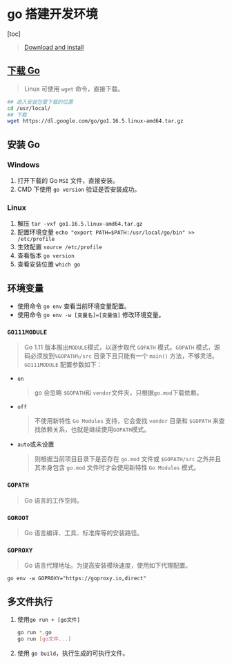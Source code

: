 # go 搭建开发环境

[toc]

> [Download and install](https://golang.google.cn/doc/install)

## [下载 Go](https://golang.google.cn/dl/)

> Linux 可使用 `wget` 命令，直接下载。

```bash
## 进入安装包要下载的位置
cd /usr/local/
## 下载
wget https://dl.google.com/go/go1.16.5.linux-amd64.tar.gz
```

## 安装 Go

### Windows

1. 打开下载的 Go `MSI` 文件，直接安装。
1. CMD 下使用 `go version` 验证是否安装成功。

### Linux

1. 解压
`tar -vxf go1.16.5.linux-amd64.tar.gz`
1. 配置环境变量
`echo "export PATH=$PATH:/usr/local/go/bin" >> /etc/profile`
1. 生效配置
`source /etc/profile`
1. 查看版本
`go version`
1. 查看安装位置
`which go`

## 环境变量

- 使用命令 `go env` 查看当前环境变量配置。
- 使用命令 `go env -w [变量名]=[变量值]` 修改环境变量。

### `GO111MODULE`

> Go 1.11 版本推出`MODULE`模式，以逐步取代 `GOPATH` 模式。`GOPATH` 模式，源码必须放到`%GOPATH%/src` 目录下且只能有一个 `main()` 方法，不够灵活。`GO111MODULE` 配置参数如下：

- `on`
    > go 会忽略 `$GOPATH`和 `vendor`文件夹，只根据`go.mod`下载依赖。
- `off`
    > 不使用新特性 `Go Modules` 支持，它会查找 `vendor` 目录和 `$GOPATH` 来查找依赖关系，也就是继续使用`GOPATH`模式。
- `auto`或未设置
    > 则根据当前项目目录下是否存在 `go.mod` 文件或 `$GOPATH/src` 之外并且其本身包含 `go.mod` 文件时才会使用新特性 `Go Modules` 模式。

### `GOPATH`

> Go 语言的工作空间。

### `GOROOT`

> Go 语言编译、工具、标准库等的安装路径。

### `GOPROXY`

> Go 语言代理地址。为提高安装模块速度，使用如下代理配置。

`go env -w GOPROXY="https://goproxy.io,direct"`

## 多文件执行

1. 使用`go run + [go文件]`

    ```bash
    go run *.go
    go run [go文件...]
    ```

1. 使用 `go build`，执行生成的可执行文件。
